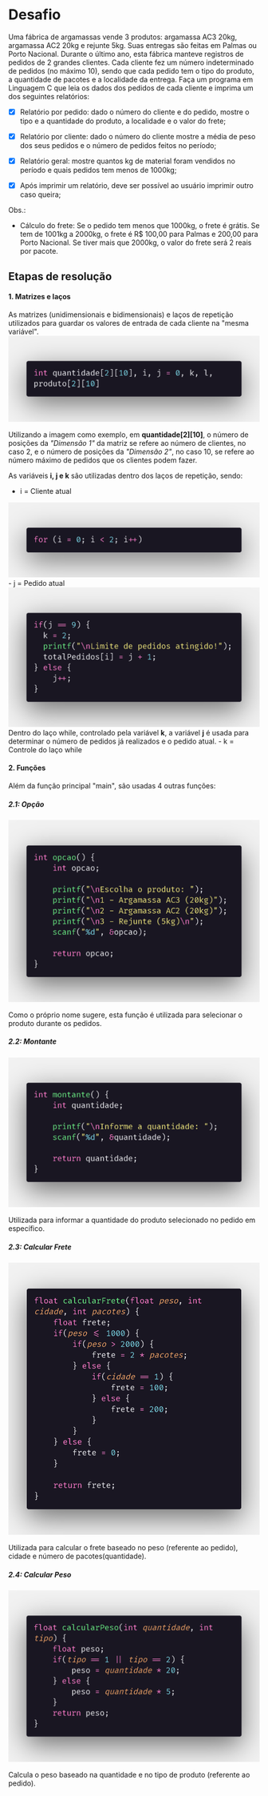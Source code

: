 <h1>Desafio</h1>
Uma fábrica de argamassas vende 3 produtos: argamassa AC3 20kg, argamassa AC2 20kg e rejunte
5kg. Suas entregas são feitas em Palmas ou Porto Nacional. Durante o último ano, esta fábrica manteve registros de pedidos de 2 grandes clientes. Cada cliente fez um número indeterminado de pedidos (no máximo 10), sendo que cada pedido tem o tipo do produto, a quantidade de pacotes e a localidade da entrega.
Faça um programa em Linguagem C que leia os dados dos pedidos de cada cliente e imprima um
dos seguintes relatórios:

- [x] Relatório por pedido: dado o número do cliente e do pedido, mostre o tipo e a quantidade do
produto, a localidade e o valor do frete;

- [x] Relatório por cliente: dado o número do cliente mostre a média de peso dos seus pedidos e o
número de pedidos feitos no período;

- [x] Relatório geral: mostre quantos kg de material foram vendidos no período e quais pedidos
tem menos de 1000kg;

- [x] Após imprimir um relatório, deve ser possível ao usuário imprimir outro caso queira;


Obs.: 
* Cálculo do frete: Se o pedido tem menos que 1000kg, o frete é grátis. Se tem de 1001kg a 2000kg, o
frete é R$ 100,00 para Palmas e 200,00 para Porto Nacional. Se tiver mais que 2000kg, o valor do
frete será 2 reais por pacote.

<h2>Etapas de resolução</h2>

<h4>1. Matrizes e laços</h4>
As matrizes (unidimensionais e bidimensionais) e laços de repetição utilizados para guardar os valores de entrada de cada cliente na "mesma variável".

<img src="./docsImages/arrays.png">

Utilizando a imagem como exemplo, em <b>quantidade[2][10]</b>, o número de posições da <i>"Dimensão 1"</i> da matriz se refere ao número de clientes, no caso 2, e o número de posições da <i>"Dimensão 2"</i>, no caso 10, se refere ao número máximo de pedidos que os clientes podem fazer.

As variáveis <b>i, j e k</b> são utilizadas dentro dos laços de repetição, sendo:
- i = Cliente atual
<img src="./docsImages/loopI.png">
- j = Pedido atual
<img src="./docsImages/whileLoop.png">
Dentro do laço while, controlado pela variável <b>k</b>, a variável <b>j</b> é usada para determinar o número de pedidos já realizados e o pedido atual.
- k = Controle do laço while

<h4>2. Funções</h4>
Além da função principal "main", são usadas 4 outras funções:

<h5>2.1: Opção</h5>

<img src="./docsImages/opt.png">

Como o próprio nome sugere, esta função é utilizada para selecionar o produto durante os pedidos.
<h5>2.2: Montante</h5>

<img src="./docsImages/quantity.png">

Utilizada para informar a quantidade do produto selecionado no pedido em específico.

<h5>2.3: Calcular Frete</h5>

<img src="./docsImages/shipping.png">

Utilizada para calcular o frete baseado no peso (referente ao pedido), cidade e número de pacotes(quantidade).

<h5>2.4: Calcular Peso</h5>

<img src="./docsImages/weight.png">

Calcula o peso baseado na quantidade e no tipo de produto (referente ao pedido).
